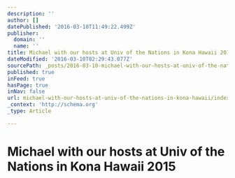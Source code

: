 ```yaml
---
description: ''
author: []
datePublished: '2016-03-10T11:49:22.499Z'
publisher:
  domain: ''
  name: ''
title: Michael with our hosts at Univ of the Nations in Kona Hawaii 2015
dateModified: '2016-03-10T02:29:43.077Z'
sourcePath: _posts/2016-03-10-michael-with-our-hosts-at-univ-of-the-nations-in-kona-hawaii.md
published: true
inFeed: true
hasPage: true
inNav: false
url: michael-with-our-hosts-at-univ-of-the-nations-in-kona-hawaii/index.html
_context: 'http://schema.org'
_type: Article

---
```

# Michael with our hosts at Univ of the Nations in Kona Hawaii 2015